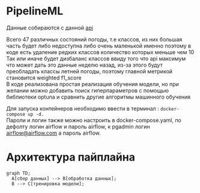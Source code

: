 # PipelineML
Данные собираются с данной [api](https://www.weatherapi.com/)  

Всего 47 различных состояний погоды, т.е классов, из них большая часть будет либо недоступна либо очень маленькой именно поэтому в коде есть удаление редких классов количество которых меньше чем 10  
Так или иначе будет дизбаланс классов ввиду того что api максимум что может дать это данные неделю назад, из-за этого будут преобладать классы летней погоды, поэтому главной метрикой становится weighted f1_score  
В коде реализована простая реализация обучения модели, но при желании можно добавить поиск гиперпараметров с помощью библиотеки optuna и сравнить другие алгоритмы машинного обучения  

Для запуска контейнеров необходимо ввести в терминал :
```docker-compose up -d.```  
Пароли и логин также можно настроить в docker-compose.yaml, по дефолту логин airflow и пароль airflow, к pgadmin логин airflow@airflow.com а пароль airflow.
# Архитектура пайплайна
```mermaid
graph TD;
  A[сбор данных] --> B[обработка данных];
  B --> C[тренировка модели];
```
